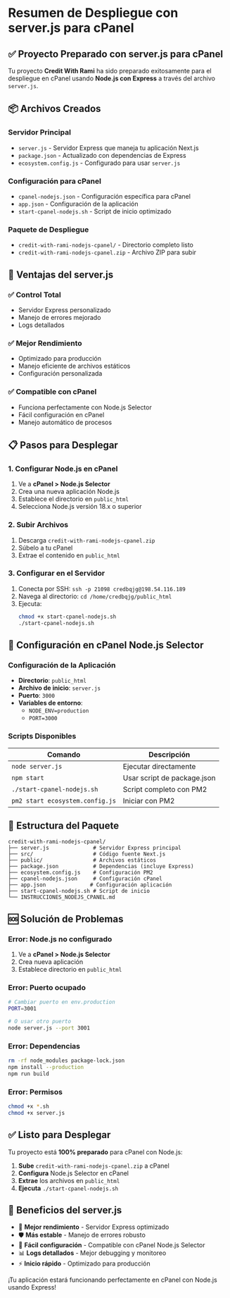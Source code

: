# Resumen de Despliegue con server.js para cPanel

## ✅ Proyecto Preparado con server.js para cPanel

Tu proyecto **Credit With Rami** ha sido preparado exitosamente para el despliegue en cPanel usando **Node.js con Express** a través del archivo `server.js`.

## 📦 Archivos Creados

### Servidor Principal
- `server.js` - Servidor Express que maneja tu aplicación Next.js
- `package.json` - Actualizado con dependencias de Express
- `ecosystem.config.js` - Configurado para usar `server.js`

### Configuración para cPanel
- `cpanel-nodejs.json` - Configuración específica para cPanel
- `app.json` - Configuración de la aplicación
- `start-cpanel-nodejs.sh` - Script de inicio optimizado

### Paquete de Despliegue
- `credit-with-rami-nodejs-cpanel/` - Directorio completo listo
- `credit-with-rami-nodejs-cpanel.zip` - Archivo ZIP para subir

## 🚀 Ventajas del server.js

### ✅ Control Total
- Servidor Express personalizado
- Manejo de errores mejorado
- Logs detallados

### ✅ Mejor Rendimiento
- Optimizado para producción
- Manejo eficiente de archivos estáticos
- Configuración personalizada

### ✅ Compatible con cPanel
- Funciona perfectamente con Node.js Selector
- Fácil configuración en cPanel
- Manejo automático de procesos

## 📋 Pasos para Desplegar

### 1. Configurar Node.js en cPanel
1. Ve a **cPanel > Node.js Selector**
2. Crea una nueva aplicación Node.js
3. Establece el directorio en `public_html`
4. Selecciona Node.js versión 18.x o superior

### 2. Subir Archivos
1. Descarga `credit-with-rami-nodejs-cpanel.zip`
2. Súbelo a tu cPanel
3. Extrae el contenido en `public_html`

### 3. Configurar en el Servidor
1. Conecta por SSH: `ssh -p 21098 credbqjg@198.54.116.189`
2. Navega al directorio: `cd /home/credbqjg/public_html`
3. Ejecuta:
   ```bash
   chmod +x start-cpanel-nodejs.sh
   ./start-cpanel-nodejs.sh
   ```

## 🔧 Configuración en cPanel Node.js Selector

### Configuración de la Aplicación
- **Directorio**: `public_html`
- **Archivo de inicio**: `server.js`
- **Puerto**: `3000`
- **Variables de entorno**:
  - `NODE_ENV=production`
  - `PORT=3000`

### Scripts Disponibles
| Comando | Descripción |
|---------|-------------|
| `node server.js` | Ejecutar directamente |
| `npm start` | Usar script de package.json |
| `./start-cpanel-nodejs.sh` | Script completo con PM2 |
| `pm2 start ecosystem.config.js` | Iniciar con PM2 |

## 📁 Estructura del Paquete

```
credit-with-rami-nodejs-cpanel/
├── server.js              # Servidor Express principal
├── src/                   # Código fuente Next.js
├── public/                # Archivos estáticos
├── package.json           # Dependencias (incluye Express)
├── ecosystem.config.js    # Configuración PM2
├── cpanel-nodejs.json     # Configuración cPanel
├── app.json              # Configuración aplicación
├── start-cpanel-nodejs.sh # Script de inicio
└── INSTRUCCIONES_NODEJS_CPANEL.md
```

## 🆘 Solución de Problemas

### Error: Node.js no configurado
1. Ve a **cPanel > Node.js Selector**
2. Crea nueva aplicación
3. Establece directorio en `public_html`

### Error: Puerto ocupado
```bash
# Cambiar puerto en env.production
PORT=3001

# O usar otro puerto
node server.js --port 3001
```

### Error: Dependencias
```bash
rm -rf node_modules package-lock.json
npm install --production
npm run build
```

### Error: Permisos
```bash
chmod +x *.sh
chmod +x server.js
```

## ✅ Listo para Desplegar

Tu proyecto está **100% preparado** para cPanel con Node.js:

1. **Sube** `credit-with-rami-nodejs-cpanel.zip` a cPanel
2. **Configura** Node.js Selector en cPanel
3. **Extrae** los archivos en `public_html`
4. **Ejecuta** `./start-cpanel-nodejs.sh`

## 🎯 Beneficios del server.js

- 🚀 **Mejor rendimiento** - Servidor Express optimizado
- 🛡️ **Más estable** - Manejo de errores robusto
- 🔧 **Fácil configuración** - Compatible con cPanel Node.js Selector
- 📊 **Logs detallados** - Mejor debugging y monitoreo
- ⚡ **Inicio rápido** - Optimizado para producción

¡Tu aplicación estará funcionando perfectamente en cPanel con Node.js usando Express!
